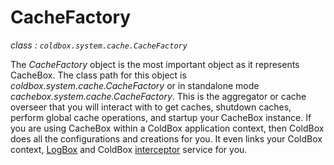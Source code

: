 # CacheFactory

<i>class : `coldbox.system.cache.CacheFactory`</i>


The *CacheFactory* object is the most important object as it represents CacheBox. The class path for this object is *coldbox.system.cache.CacheFactory* or in standalone mode *cachebox.system.cache.CacheFactory*. This is the aggregator or cache overseer that you will interact with to get caches, shutdown caches, perform global cache operations, and startup your CacheBox instance. If you are using CacheBox within a ColdBox application context, then ColdBox does all the configurations and creations for you. It even links your ColdBox context, [LogBox](http://wiki.coldbox.org/wiki/LogBox.cfm) and ColdBox [interceptor](http://www.coldbox.org/documents/api/ColdBoxDocs-3.0.0/) service for you.
